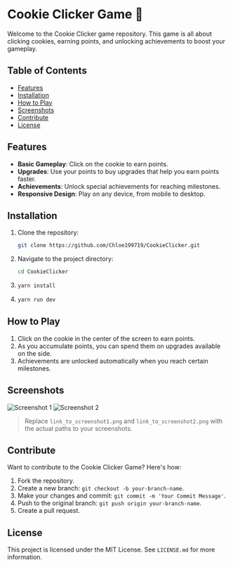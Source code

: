 # Cookie Clicker Game 🍪

Welcome to the Cookie Clicker game repository. This game is all about clicking cookies, earning points, and unlocking achievements to boost your gameplay.

## Table of Contents

- [Features](#features)
- [Installation](#installation)
- [How to Play](#how-to-play)
- [Screenshots](#screenshots)
- [Contribute](#contribute)
- [License](#license)

## Features

- **Basic Gameplay**: Click on the cookie to earn points.
- **Upgrades**: Use your points to buy upgrades that help you earn points faster.
- **Achievements**: Unlock special achievements for reaching milestones.
- **Responsive Design**: Play on any device, from mobile to desktop.

## Installation

1. Clone the repository:

   ```bash
   git clone https://github.com/Chloe199719/CookieClicker.git
   ```

2. Navigate to the project directory:

   ```bash
   cd CookieClicker
   ```

3. ```bash
   yarn install
   ```
   
4. ```bash
   yarn run dev
   ```

## How to Play

1. Click on the cookie in the center of the screen to earn points.
2. As you accumulate points, you can spend them on upgrades available on the side.
3. Achievements are unlocked automatically when you reach certain milestones.

## Screenshots

![Screenshot 1](link_to_screenshot1.png)
![Screenshot 2](link_to_screenshot2.png)

> Replace `link_to_screenshot1.png` and `link_to_screenshot2.png` with the actual paths to your screenshots.

## Contribute

Want to contribute to the Cookie Clicker Game? Here's how:

1. Fork the repository.
2. Create a new branch: `git checkout -b your-branch-name`.
3. Make your changes and commit: `git commit -m 'Your Commit Message'`.
4. Push to the original branch: `git push origin your-branch-name`.
5. Create a pull request.

## License

This project is licensed under the MIT License. See `LICENSE.md` for more information.
